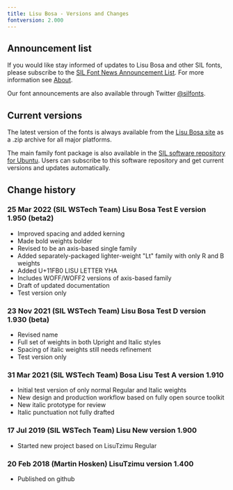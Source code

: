 ```yaml
---
title: Lisu Bosa - Versions and Changes
fontversion: 2.000
---
```


## Announcement list

If you would like stay informed of updates to Lisu Bosa and other SIL fonts, please subscribe to the [SIL Font News Announcement List](https://groups.google.com/a/groups.sil.org/forum/#!forum/sil-font-news). For more information see [About](about.md).

Our font announcements are also available through Twitter [@silfonts](http://twitter.com/silfonts).

## Current versions

The latest version of the fonts is always available from the [Lisu Bosa site](https://software.sil.org/lisubosa/) as a .zip archive for all major platforms.

The main family font package is also available in the [SIL software repository for Ubuntu](https://packages.sil.org/). Users can subscribe to this software repository and get current versions and updates automatically.

## Change history

### 25 Mar 2022 (SIL WSTech Team) Lisu Bosa Test E version 1.950 (beta2)

- Improved spacing and added kerning
- Made bold weights bolder
- Revised to be an axis-based single family
- Added separately-packaged lighter-weight "Lt" family with only R and B weights
- Added U+11FB0 LISU LETTER YHA
- Includes WOFF/WOFF2 versions of axis-based family
- Draft of updated documentation
- Test version only

### 23 Nov 2021 (SIL WSTech Team) Lisu Bosa Test D version 1.930 (beta)

- Revised name
- Full set of weights in both Upright and Italic styles
- Spacing of italic weights still needs refinement
- Test version only

### 31 Mar 2021 (SIL WSTech Team) Bosa Lisu Test A version 1.910

- Initial test version of only normal Regular and Italic weights
- New design and production workflow based on fully open source toolkit
- New italic prototype for review
- Italic punctuation not fully drafted

### 17 Jul 2019 (SIL WSTech Team) Lisu New version 1.900

- Started new project based on LisuTzimu Regular

### 20 Feb 2018 (Martin Hosken) LisuTzimu version 1.400

- Published on github

